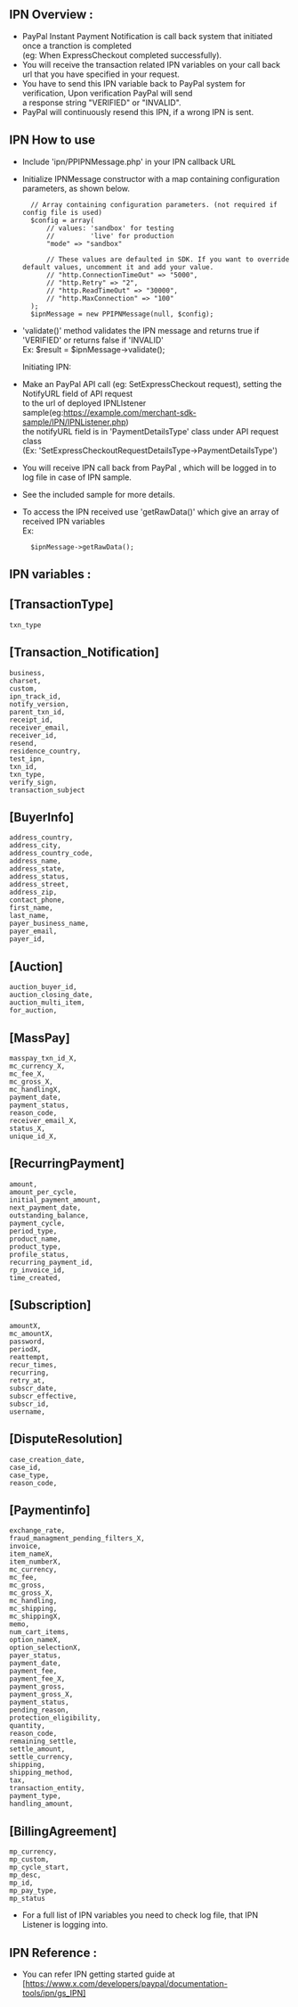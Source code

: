 IPN Overview :
------------

* PayPal Instant Payment Notification is call back system that initiated once a tranction is completed  
  (eg: When ExpressCheckout completed successfully).
* You will receive the transaction related IPN variables on your call back url that you have specified in your request.
* You have to send this IPN variable back to PayPal system for verification, Upon verification PayPal will send  
  a response string "VERIFIED" or "INVALID".
* PayPal will continuously resend this IPN, if a wrong IPN is sent.
    
IPN How to use
--------------
* Include 'ipn/PPIPNMessage.php' in your IPN callback URL  
* Initialize IPNMessage constructor with a map containing configuration parameters, as shown below.

		// Array containing configuration parameters. (not required if config file is used)
		$config = array(
		    // values: 'sandbox' for testing
			//		   'live' for production
			"mode" => "sandbox"
			
			// These values are defaulted in SDK. If you want to override default values, uncomment it and add your value.
			// "http.ConnectionTimeOut" => "5000",
			// "http.Retry" => "2",
			// "http.ReadTimeOut" => "30000",
			// "http.MaxConnection" => "100"
		);
		$ipnMessage = new PPIPNMessage(null, $config);   
* 'validate()' method validates the IPN message and returns true if 'VERIFIED' or returns false if 'INVALID'  
Ex:
		$result = $ipnMessage->validate();
		  
  Initiating IPN:
* Make an PayPal API call (eg: SetExpressCheckout request), setting the NotifyURL field of API request   
  to the url of deployed IPNLIstener sample(eg:https://example.com/merchant-sdk-sample/IPN/IPNListener.php)  
  the notifyURL field is in 'PaymentDetailsType' class under API request class  
 (Ex: 'SetExpressCheckoutRequestDetailsType->PaymentDetailsType')  
* You will receive IPN call back from PayPal , which will be logged in to log file in case of IPN sample.
* See the included sample for more details.
* To access the IPN received use 'getRawData()' which give an array of received IPN variables  
Ex:
		
		$ipnMessage->getRawData(); 
	       
IPN variables :
--------------

[TransactionType]
-----------------   
	txn_type    

[Transaction_Notification]
---------------------------
	business,
	charset,
	custom,
	ipn_track_id,
	notify_version,
	parent_txn_id,
	receipt_id,
	receiver_email,
	receiver_id,
	resend,
	residence_country,
	test_ipn,
	txn_id,
	txn_type,
	verify_sign,
	transaction_subject 


[BuyerInfo]
------------
	address_country,
	address_city,
	address_country_code,
	address_name,
	address_state,
	address_status,
	address_street,
	address_zip,
	contact_phone,
	first_name,
	last_name,
	payer_business_name,
	payer_email,
	payer_id,


[Auction]
-----------
	auction_buyer_id,
	auction_closing_date,
	auction_multi_item,
	for_auction,

[MassPay]
----------
	masspay_txn_id_X,
	mc_currency_X,
	mc_fee_X,
	mc_gross_X,
	mc_handlingX,
	payment_date,
	payment_status,
	reason_code,
	receiver_email_X,
	status_X,
	unique_id_X,

[RecurringPayment]
------------------
	amount,
	amount_per_cycle,
	initial_payment_amount,
	next_payment_date,
	outstanding_balance,
	payment_cycle,
	period_type,
	product_name,
	product_type,
	profile_status,
	recurring_payment_id,
	rp_invoice_id,
	time_created,

[Subscription]
--------------
	amountX,
	mc_amountX,
	password,
	periodX,
	reattempt,
	recur_times,
	recurring,
	retry_at,
	subscr_date,
	subscr_effective,
	subscr_id,
	username,


[DisputeResolution]
-------------------
	case_creation_date,
	case_id,
	case_type,
	reason_code,
 
[Paymentinfo]
-------------
	exchange_rate,
	fraud_managment_pending_filters_X,
	invoice,
	item_nameX,
	item_numberX,
	mc_currency,
	mc_fee,
	mc_gross,
	mc_gross_X,
	mc_handling,
	mc_shipping,
	mc_shippingX,
	memo,
	num_cart_items,
	option_nameX,
	option_selectionX,
	payer_status,
	payment_date,
	payment_fee,
	payment_fee_X,
	payment_gross,
	payment_gross_X,
	payment_status,
	pending_reason,
	protection_eligibility,
	quantity,
	reason_code,
	remaining_settle,
	settle_amount,
	settle_currency,
	shipping,
	shipping_method,
	tax,
	transaction_entity,
	payment_type,
	handling_amount,

[BillingAgreement]
------------------
	mp_currency,
	mp_custom,
	mp_cycle_start,
	mp_desc,
	mp_id,
	mp_pay_type,
	mp_status
	 
*   For a full list of IPN variables you need to check log file, that IPN Listener is logging into.    

IPN Reference :
--------------
*   You can refer IPN getting started guide at [https://www.x.com/developers/paypal/documentation-tools/ipn/gs_IPN]
